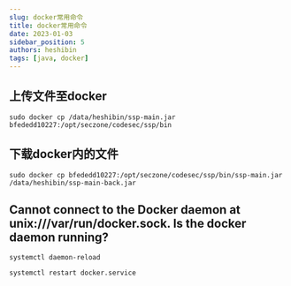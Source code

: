 ```yaml
---
slug: docker常用命令
title: docker常用命令
date: 2023-01-03
sidebar_position: 5
authors: heshibin
tags: [java, docker]
---
```


## 上传文件至docker

`sudo docker cp /data/heshibin/ssp-main.jar bfededd10227:/opt/seczone/codesec/ssp/bin`

## 下载docker内的文件

`sudo docker cp bfededd10227:/opt/seczone/codesec/ssp/bin/ssp-main.jar /data/heshibin/ssp-main-back.jar`

## Cannot connect to the Docker daemon at unix:///var/run/docker.sock. Is the docker daemon running?

`systemctl daemon-reload`

`systemctl restart docker.service`
